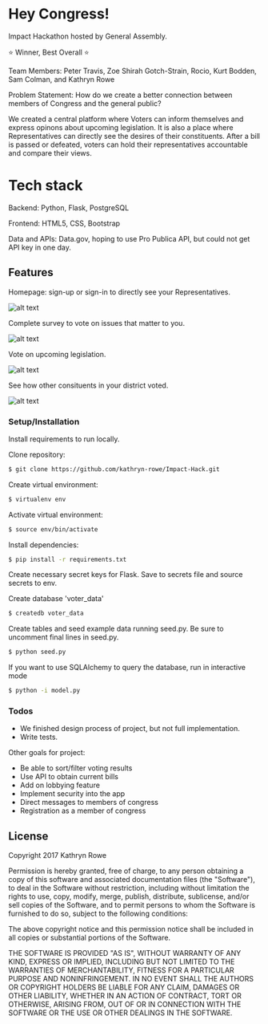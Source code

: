# Hey Congress!

Impact Hackathon hosted by General Assembly.

:star: Winner, Best Overall :star:

Team Members: Peter Travis, Zoe Shirah Gotch-Strain, Rocio, Kurt Bodden, Sam Colman, and Kathryn Rowe

Problem Statement: How do we create a better connection between members of Congress and the general public?

We created a central platform where Voters can inform themselves and express opinons about upcoming legislation. It is also a place where Representatives can directly see the desires of their constituents. After a bill is passed or defeated, voters can hold their representatives accountable and compare their views.

# Tech stack
Backend: Python, Flask, PostgreSQL

Frontend: HTML5, CSS, Bootstrap

Data and APIs: Data.gov, hoping to use Pro Publica API, but could not get API key in one day.

## Features

Homepage: sign-up or sign-in to directly see your Representatives.

![alt text](https://github.com/kathryn-rowe/Impact-Hack/blob/master/static/images/homepage.jpg "Homepage")

Complete survey to vote on issues that matter to you.

![alt text](https://github.com/kathryn-rowe/Impact-Hack/blob/master/static/images/Voting%20Page.png "Issues Page")

Vote on upcoming legislation.

![alt text](https://github.com/kathryn-rowe/Impact-Hack/blob/master/static/images/Voting%20Page-3.png "Vote Page")

See how other consituents in your district voted.

![alt text](https://github.com/kathryn-rowe/Impact-Hack/blob/master/static/images/Results.png "Results Page")

### Setup/Installation

Install requirements to run locally.

Clone repository:

```sh
$ git clone https://github.com/kathryn-rowe/Impact-Hack.git
```
Create virtual environment:

```sh
$ virtualenv env
```
Activate virtual environment:
```sh
$ source env/bin/activate
```
Install dependencies:
```sh
$ pip install -r requirements.txt
```
Create necessary secret keys for Flask. Save to secrets file and source secrets to env.

Create database 'voter_data'
```sh
$ createdb voter_data
```
Create tables and seed example data running seed.py. Be sure to uncomment final lines in seed.py.
```sh
$ python seed.py
```
If you want to use SQLAlchemy to query the database, run in interactive mode
```sh
$ python -i model.py
```

### Todos

 - We finished design process of project, but not full implementation. 
 - Write tests.

Other goals for project:
 - Be able to sort/filter voting results
 - Use API to obtain current bills 
 - Add on lobbying feature
 - Implement security into the app
 - Direct messages to members of congress
 - Registration as a member of congress


License
----

Copyright 2017 Kathryn Rowe

Permission is hereby granted, free of charge, to any person obtaining a copy of this software and associated documentation files (the "Software"), to deal in the Software without restriction, including without limitation the rights to use, copy, modify, merge, publish, distribute, sublicense, and/or sell copies of the Software, and to permit persons to whom the Software is furnished to do so, subject to the following conditions:

The above copyright notice and this permission notice shall be included in all copies or substantial portions of the Software.

THE SOFTWARE IS PROVIDED "AS IS", WITHOUT WARRANTY OF ANY KIND, EXPRESS OR IMPLIED, INCLUDING BUT NOT LIMITED TO THE WARRANTIES OF MERCHANTABILITY, FITNESS FOR A PARTICULAR PURPOSE AND NONINFRINGEMENT. IN NO EVENT SHALL THE AUTHORS OR COPYRIGHT HOLDERS BE LIABLE FOR ANY CLAIM, DAMAGES OR OTHER LIABILITY, WHETHER IN AN ACTION OF CONTRACT, TORT OR OTHERWISE, ARISING FROM, OUT OF OR IN CONNECTION WITH THE SOFTWARE OR THE USE OR OTHER DEALINGS IN THE SOFTWARE.


[//]: # (These are reference links used in the body of this note and get stripped out when the markdown processor does its job. There is no need to format nicely because it shouldn't be seen. Thanks SO - http://stackoverflow.com/questions/4823468/store-comments-in-markdown-syntax)


   [ebird]: <http://ebird.org/content/ebird/>

